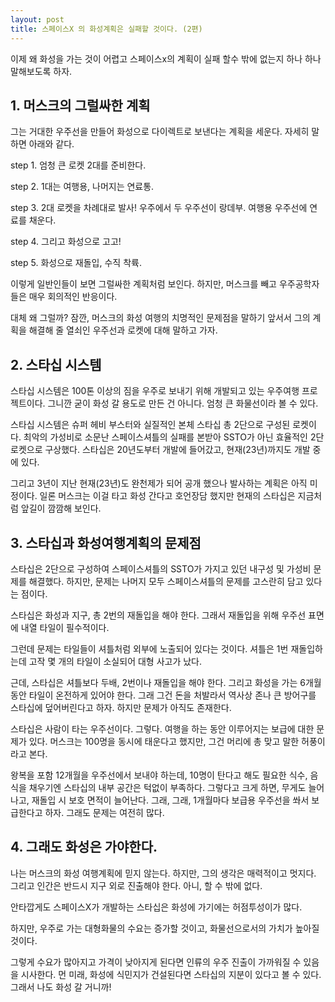 ```yaml
---
layout: post
title: 스페이스X 의 화성계획은 실패할 것이다. (2편)
---
```


이제 왜 화성을 가는 것이 어렵고 스페이스x의 계획이 실패 할수 밖에 없는지 하나 하나 말해보도록 하자.


<h2>1. 머스크의 그럴싸한 계획</h2>
그는 거대한 우주선을 만들어 화성으로 다이렉트로 보낸다는 계획을 세운다.
자세히 말하면 아래와 같다.

step 1. 엄청 큰 로켓 2대를 준비한다.

step 2. 1대는 여행용, 나머지는 연료통.

step 3. 2대 로켓을 차례대로 발사! 우주에서 두 우주선이 랑데부. 여행용 우주선에 연료를 채운다.

step 4. 그리고 화성으로 고고!

step 5. 화성으로 재돌입, 수직 착륙.  

이렇게 일반인들이 보면 그럴싸한 계획처럼 보인다. 하지만, 머스크를 빼고 우주공학자들은 매우 회의적인 반응이다.

대체 왜 그럴까?  잠깐, 머스크의 화성 여행의 치명적인 문제점을 말하기 앞서서 그의 계획을 해결해 줄 열쇠인 우주선과 로켓에 대해 말하고 가자.



<h2>2. 스타십 시스템</h2>
스타십 시스템은 100톤 이상의 짐을 우주로 보내기 위해 개발되고 있는 우주여행 프로젝트이다.
그니깐 굳이 화성 갈 용도로 만든 건 아니다. 엄청 큰 화물선이라 볼 수 있다.

스타십 시스템은 슈퍼 헤비 부스터와 실질적인 본체 스타십 총 2단으로 구성된 로켓이다.
최악의 가성비로 소문난 스페이스셔틀의 실패를 본받아 SSTO가 아닌 효율적인 2단 로켓으로 구상했다.
스타십은 20년도부터 개발에 들어갔고, 현재(23년)까지도 개발 중에 있다.

그리고 3년이 지난 현재(23년)도 완천제가 되어 공개 했으나 발사하는 계획은 아직 미정이다.
일론 머스크는 이걸 타고 화성 간다고 호언장담 했지만 현재의 스타십은 지금처럼 앞길이 깜깜해 보인다. 



<h2>3. 스타십과 화성여행계획의 문제점</h2>
스타십은 2단으로 구성하여 스페이스셔틀의 SSTO가 가지고 있던 내구성 및 가성비 문제를 해결했다.
하지만, 문제는 나머지 모두 스페이스셔틀의 문제를 고스란히 담고 있다는 점이다.

스타십은 화성과 지구, 총 2번의 재돌입을 해야 한다.
그래서 재돌입을 위해 우주선 표면에 내열 타일이 필수적이다.

그런데 문제는 타일들이 셔틀처럼 외부에 노출되어 있다는 것이다. 
셔틀은 1번 재돌입하는데 고작 몇 개의 타일이 소실되어 대형 사고가 났다.

근데, 스타십은 셔틀보다 두배, 2번이나 재돌입을 해야 한다. 그리고 화성을 가는 6개월 동안 타일이 온전하게 있어야 한다.
그래 그건 돈을 처발라서 역사상 존나 큰 방어구를 스타십에 덮어버린다고 하자. 하지만 문제가 아직도 존재한다.

스타십은 사람이 타는 우주선이다. 그렇다. 여행을 하는 동안 이루어지는 보급에 대한 문제가 있다.
머스크는 100명을 동시에 태운다고 했지만, 그건 머리에 총 맞고 말한 허풍이라고 본다.

왕복을 포함 12개월을 우주선에서 보내야 하는데, 10명이 탄다고 해도 필요한 식수, 음식을 채우기엔
스타십의 내부 공간은 턱없이 부족하다. 그렇다고 크게 하면, 무게도 늘어나고, 재돌입 시 보호 면적이 늘어난다.
그래, 그래, 1개월마다 보급용 우주선을 쏴서 보급한다고 하자. 그래도 문제는 여전히 많다.



<h2>4. 그래도 화성은 가야한다.</h2>
나는 머스크의 화성 여행계획에 믿지 않는다. 하지만, 그의 생각은 매력적이고 멋지다.
그리고 인간은 반드시 지구 외로 진출해야 한다. 아니, 할 수 밖에 없다.

안타깝게도 스페이스X가 개발하는 스타십은 화성에 가기에는 허점투성이가 많다.  

하지만, 우주로 가는 대형화물의 수요는 증가할 것이고, 화물선으로서의 가치가 높아질 것이다.

그렇게 수요가 많아지고 가격이 낮아지게 된다면 인류의 우주 진출이 가까워질 수 있음을 시사한다.
먼 미래, 화성에 식민지가 건설된다면 스타십의 지분이 있다고 볼 수 있다.
그래서 나도 화성 갈 거니까!

